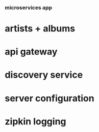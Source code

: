 ### microservices app
# artists + albums 
# api gateway
# discovery service
# server configuration
# zipkin logging
